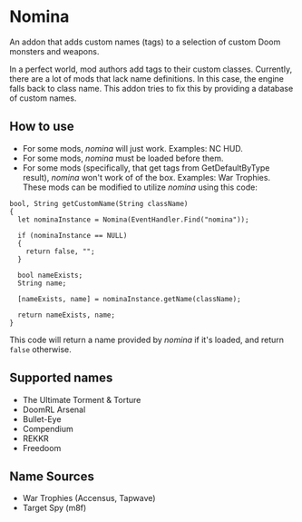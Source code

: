 # Nomina

An addon that adds custom names (tags) to a selection of custom Doom monsters
and weapons.

In a perfect world, mod authors add tags to their custom classes. Currently,
there are a lot of mods that lack name definitions. In this case, the engine
falls back to class name. This addon tries to fix this by providing a database
of custom names.

## How to use

* For some mods, *nomina* will just work. Examples: NC HUD.
* For some mods, *nomina* must be loaded before them.
* For some mods (specifically, that get tags from GetDefaultByType result),
  *nomina* won't work of of the box. Examples: War Trophies. These mods can be
  modified to utilize *nomina* using this code:

```
bool, String getCustomName(String className)
{
  let nominaInstance = Nomina(EventHandler.Find("nomina"));

  if (nominaInstance == NULL)
  {
    return false, "";
  }

  bool nameExists;
  String name;

  [nameExists, name] = nominaInstance.getName(className);

  return nameExists, name;
}
```

This code will return a name provided by *nomina* if it's loaded, and return
`false` otherwise.


## Supported names

* The Ultimate Torment & Torture
* DoomRL Arsenal
* Bullet-Eye
* Compendium
* REKKR
* Freedoom

## Name Sources

* War Trophies (Accensus, Tapwave)
* Target Spy (m8f)

